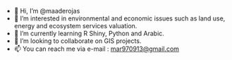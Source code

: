 - 👋 Hi, I’m @maaderojas
- 👀 I’m interested in environmental and economic issues such as land use, energy and ecosystem services valuation. 
- 🌱 I’m currently learning R Shiny, Python and Arabic. 
- 💞️ I’m looking to collaborate on GIS projects. 
- 📫 You can reach me via e-mail : mar970913@gmail.com 

<!---
maaderojas/maaderojas is a ✨ special ✨ repository because its `README.md` (this file) appears on your GitHub profile.
You can click the Preview link to take a look at your changes.
--->
